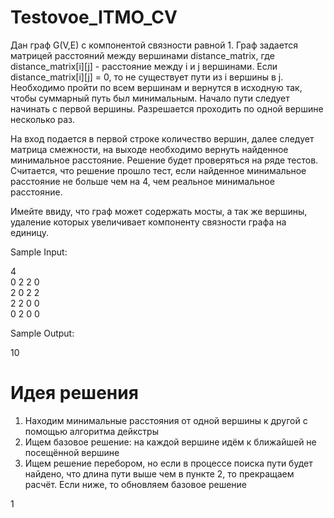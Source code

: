# Testovoe_ITMO_CV

Дан граф G(V,E) с компонентой связности равной 1. Граф задается матрицей расстояний между вершинами distance_matrix, где distance_matrix[i][j] - расстояние между i и j вершинами. Если distance_matrix[i][j] = 0, то не существует пути из i вершины в j. Необходимо пройти по всем вершинам и вернутся в исходную так, чтобы суммарный путь был минимальным. Начало пути следует начинать с первой вершины. Разрешается проходить по одной вершине несколько раз.

На вход подается в первой строке количество вершин, далее следует матрица смежности, на выходе необходимо вернуть найденное минимальное расстояние. Решение будет проверяться на ряде тестов. Считается, что решение прошло тест, если найденное минимальное расстояние не больше чем на 4, чем реальное минимальное расстояние. 

Имейте ввиду, что граф может содержать мосты, а так же вершины, удаление которых увеличивает компоненту связности графа на единицу.

Sample Input:

4\
0 2 2 0\
2 0 2 2\
2 2 0 0\
0 2 0 0

Sample Output:

10


# Идея решения

1. Находим минимальные расстояния от одной вершины к другой с помощью алгоритма дейкстры
2. Ищем базовое решение: на каждой вершине идём к ближайшей не посещённой вершине
3. Ищем решение перебором, но если в процессе поиска пути будет найдено, что длина пути выше чем в пункте 2, то прекращаем расчёт. Если ниже, то обновляем базовое решение


1


